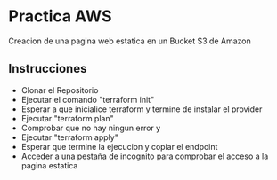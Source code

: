 
# Practica AWS 
Creacion de una pagina web estatica en un Bucket S3 de Amazon




## Instrucciones

- Clonar el Repositorio 
- Ejecutar el comando "terraform init"
- Esperar a que inicialice terraform y termine de instalar el provider
- Ejecutar "terraform plan"
- Comprobar que no hay ningun error y
- Ejecutar "terraform apply"
- Esperar que termine la ejecucion y copiar el endpoint 
- Acceder a una pestaña de incognito para comprobar el acceso a la pagina estatica

